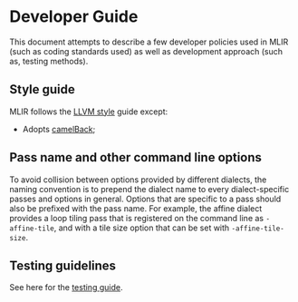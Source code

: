 # Developer Guide

This document attempts to describe a few developer policies used in MLIR (such
as coding standards used) as well as development approach (such as, testing
methods).

## Style guide

MLIR follows the [LLVM style](https://llvm.org/docs/CodingStandards.html) guide
except:

*   Adopts [camelBack](https://llvm.org/docs/Proposals/VariableNames.html);

## Pass name and other command line options

To avoid collision between options provided by different dialects, the naming
convention is to prepend the dialect name to every dialect-specific passes and
options in general. Options that are specific to a pass should also be prefixed
with the pass name. For example, the affine dialect provides a loop tiling pass
that is registered on the command line as `-affine-tile`, and with a tile size
option that can be set with `-affine-tile-size`.

## Testing guidelines

See here for the [testing guide](TestingGuide.md).
